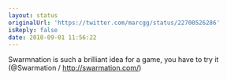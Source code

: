 ```yaml
---
layout: status
originalUrl: 'https://twitter.com/marcgg/status/22700526286'
isReply: false
date: 2010-09-01 11:56:22
---
```


Swarmnation is such a brilliant idea for a game, you have to try it (@Swarmation / http://swarmation.com/)
